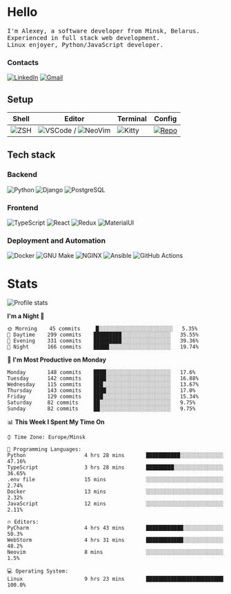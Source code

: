# Hello

<p>
    <samp>
        I'm Alexey, a software developer from Minsk, Belarus.
        <br>
	Experienced in full stack web development.
	<br>
	Linux enjoyer, Python/JavaScript developer.
    </samp>
</p>

### Contacts

[![LinkedIn](https://img.icons8.com/fluency/48/000000/linkedin.png)](https://www.linkedin.com/in/dhvcc/)
[![Gmail](https://img.icons8.com/fluency/48/000000/gmail-new.png)](mailto:alexey.artishevskiy@gmail.com)

## Setup

| Shell | Editor | Terminal | Config |
|-------|--------|----------|--------|
| ![ZSH](https://img.shields.io/badge/-ZSH-000000?style=flat&logo=GNU-Bash) | ![VSCode](https://img.shields.io/badge/-VSCode-000000?style=flat&logo=Visual-Studio-Code&logoColor=0066b8) / ![NeoVim](https://img.shields.io/badge/-NeoVim-000000?style=flat&logo=Neovim) | ![Kitty](https://img.shields.io/badge/-Kitty-000000?style=flat&logo=Windows-Terminal) | [![Repo](https://img.shields.io/badge/-Repo-000000?style=flat&logo=Github)](https://github.com/dhvcc/configs)


## Tech stack

### Backend

![Python](https://img.shields.io/badge/-Python-black?style=flat&logo=Python&logoColor=FFE17E)
![Django](https://img.shields.io/badge/-Django-black?style=flat&logo=Django&logoColor=20AA76)
![PostgreSQL](https://img.shields.io/badge/-PostgreSQL-black?style=flat&logo=PostgreSQL)

### Frontend

![TypeScript](https://img.shields.io/badge/-TypeScript-black?style=flat&logo=TypeScript)
![React](https://img.shields.io/badge/-React-black?style=flat&logo=React)
![Redux](https://img.shields.io/badge/-Redux-black?style=flat&logo=Redux&logoColor=764ABC)
![MaterialUI](https://img.shields.io/badge/-MaterialUI-black?style=flat&logo=MUI&logoColor=9170c2)

### Deployment and Automation

![Docker](https://img.shields.io/badge/-Docker-black?style=flat&logo=Docker)
![GNU Make](https://img.shields.io/badge/-GNU%20Make-black?style=flat&logo=GNU)
![NGINX](https://img.shields.io/badge/-NGINX-black?style=flat&logo=NGINX&logoColor=009639)
![Ansible](https://img.shields.io/badge/-Ansible-black?style=flat&logo=Ansible)
![GitHub Actions](https://img.shields.io/badge/-GitHub%20Actions-black?style=flat&logo=GitHub-Actions)

# Stats

![Profile stats](https://github-readme-stats.dhvcc.vercel.app/api?username=dhvcc&hide_title=true&show_icons=true&count_private=true&theme=react&hide_border=true)

<!--START_SECTION:waka-->
**I'm a Night 🦉** 

```text
🌞 Morning    45 commits     █░░░░░░░░░░░░░░░░░░░░░░░░   5.35% 
🌆 Daytime    299 commits    █████████░░░░░░░░░░░░░░░░   35.55% 
🌃 Evening    331 commits    █████████░░░░░░░░░░░░░░░░   39.36% 
🌙 Night      166 commits    █████░░░░░░░░░░░░░░░░░░░░   19.74%

```
📅 **I'm Most Productive on Monday** 

```text
Monday       148 commits    ████░░░░░░░░░░░░░░░░░░░░░   17.6% 
Tuesday      142 commits    ████░░░░░░░░░░░░░░░░░░░░░   16.88% 
Wednesday    115 commits    ███░░░░░░░░░░░░░░░░░░░░░░   13.67% 
Thursday     143 commits    ████░░░░░░░░░░░░░░░░░░░░░   17.0% 
Friday       129 commits    ███░░░░░░░░░░░░░░░░░░░░░░   15.34% 
Saturday     82 commits     ██░░░░░░░░░░░░░░░░░░░░░░░   9.75% 
Sunday       82 commits     ██░░░░░░░░░░░░░░░░░░░░░░░   9.75%

```


📊 **This Week I Spent My Time On** 

```text
⌚︎ Time Zone: Europe/Minsk

💬 Programming Languages: 
Python                   4 hrs 28 mins       ███████████░░░░░░░░░░░░░░   47.16% 
TypeScript               3 hrs 28 mins       █████████░░░░░░░░░░░░░░░░   36.65% 
.env file                15 mins             ░░░░░░░░░░░░░░░░░░░░░░░░░   2.74% 
Docker                   13 mins             ░░░░░░░░░░░░░░░░░░░░░░░░░   2.32% 
JavaScript               12 mins             ░░░░░░░░░░░░░░░░░░░░░░░░░   2.11%

🔥 Editors: 
PyCharm                  4 hrs 43 mins       ████████████░░░░░░░░░░░░░   50.3% 
WebStorm                 4 hrs 31 mins       ████████████░░░░░░░░░░░░░   48.2% 
Neovim                   8 mins              ░░░░░░░░░░░░░░░░░░░░░░░░░   1.5%

💻 Operating System: 
Linux                    9 hrs 23 mins       █████████████████████████   100.0%

```


<!--END_SECTION:waka-->
